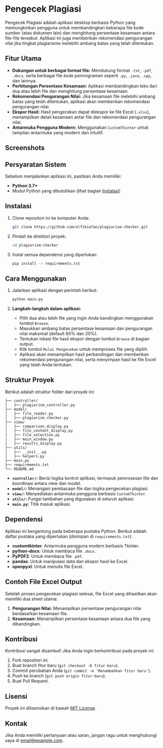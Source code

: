 
# Pengecek Plagiasi

Pengecek Plagiasi adalah aplikasi desktop berbasis Python yang memungkinkan pengguna untuk membandingkan beberapa file kode sumber (atau dokumen lain) dan menghitung persentase kesamaan antara file-file tersebut. Aplikasi ini juga memberikan rekomendasi pengurangan nilai jika tingkat plagiarisme melebihi ambang batas yang telah ditentukan.

## Fitur Utama

- **Dukungan untuk berbagai format file:** Mendukung format `.txt`, `.pdf`, `.docx`, serta berbagai file kode pemrograman seperti `.py`, `.java`, `.cpp`, dan lainnya.
- **Perhitungan Persentase Kesamaan:** Aplikasi membandingkan teks dari dua atau lebih file dan menghitung persentase kesamaan.
- **Rekomendasi Pengurangan Nilai:** Jika kesamaan file melebihi ambang batas yang telah ditentukan, aplikasi akan memberikan rekomendasi pengurangan nilai.
- **Ekspor Hasil:** Hasil pengecekan dapat diekspor ke file Excel (`.xlsx`), menampilkan detail kesamaan antar file dan rekomendasi pengurangan nilai.
- **Antarmuka Pengguna Modern:** Menggunakan `CustomTkinter` untuk tampilan antarmuka yang modern dan intuitif.

## Screenshots


## Persyaratan Sistem

Sebelum menjalankan aplikasi ini, pastikan Anda memiliki:

- **Python 3.7+**
- Modul Python yang dibutuhkan (lihat bagian [Instalasi](#instalasi))

## Instalasi

1. Clone repositori ini ke komputer Anda:

   ```bash
   git clone https://github.com/alfikiafan/plagiarism-checker.git
   ```

2. Pindah ke direktori proyek:

   ```bash
   cd plagiarism-checker
   ```

3. Instal semua dependensi yang diperlukan:

   ```bash
   pip install -r requirements.txt
   ```

## Cara Menggunakan

1. Jalankan aplikasi dengan perintah berikut:

   ```bash
   python main.py
   ```

2. **Langkah-langkah dalam aplikasi:**
   - Pilih dua atau lebih file yang ingin Anda bandingkan menggunakan tombol `Browse`.
   - Masukkan ambang batas persentase kesamaan dan pengurangan nilai maksimal (default 80% dan 20%).
   - Tentukan lokasi file hasil ekspor dengan tombol `Browse` di bagian output.
   - Klik tombol `Mulai Pengecekan` untuk memproses file yang dipilih.
   - Aplikasi akan menampilkan hasil perbandingan dan memberikan rekomendasi pengurangan nilai, serta menyimpan hasil ke file Excel yang telah Anda tentukan.

## Struktur Proyek

Berikut adalah struktur folder dari proyek ini:

```
├── controller/
│   ├── plagiarism_controller.py
├── model/
│   ├── file_reader.py
│   ├── plagiarism_checker.py
├── view/
│   ├── comparison_display.py
|   ├── file_content_display.py
|   ├── file_selection.py
|   ├── main_window.py
|   ├── results_display.py
├── utils/
│   ├── __init__.py
│   ├── helpers.py
├── main.py
├── requirements.txt
└── README.md
```

- **`controller/`:** Berisi logika kontrol aplikasi, termasuk pemrosesan file dan koordinasi antara view dan model.
- **`model/`:** Menangani pembacaan file dan logika pengecekan plagiasi.
- **`view/`:** Menyediakan antarmuka pengguna berbasis `CustomTkinter`.
- **`utils/`:** Fungsi tambahan yang digunakan di seluruh aplikasi.
- **`main.py`:** Titik masuk aplikasi.

## Dependensi

Aplikasi ini bergantung pada beberapa pustaka Python. Berikut adalah daftar pustaka yang diperlukan (disimpan di `requirements.txt`):

- **customtkinter**: Antarmuka pengguna modern berbasis Tkinter.
- **python-docx**: Untuk membaca file `.docx`.
- **PyPDF2**: Untuk membaca file `.pdf`.
- **pandas**: Untuk manipulasi data dan ekspor hasil ke Excel.
- **openpyxl**: Untuk menulis file Excel.

## Contoh File Excel Output

Setelah proses pengecekan plagiasi selesai, file Excel yang dihasilkan akan memiliki dua sheet utama:

1. **Pengurangan Nilai:** Menampilkan persentase pengurangan nilai berdasarkan kesamaan file.
2. **Kesamaan:** Menampilkan persentase kesamaan antara dua file yang dibandingkan.

## Kontribusi

Kontribusi sangat disambut! Jika Anda ingin berkontribusi pada proyek ini:

1. Fork repositori ini.
2. Buat branch fitur baru (`git checkout -b fitur-baru`).
3. Commit perubahan Anda (`git commit -m 'Menambahkan fitur baru'`).
4. Push ke branch (`git push origin fitur-baru`).
5. Buat Pull Request.

## Lisensi

Proyek ini dilisensikan di bawah [MIT License](LICENSE).

## Kontak

Jika Anda memiliki pertanyaan atau saran, jangan ragu untuk menghubungi saya di [email@example.com](mailto:alfiki.diastama@gmail.com).
```
